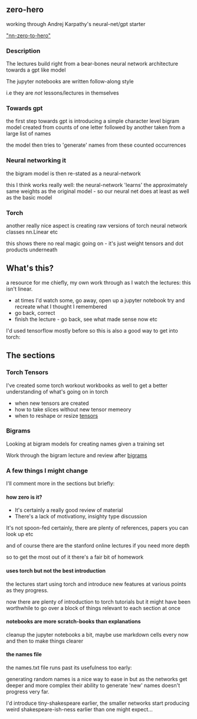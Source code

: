 ## zero-hero
working through Andrej Karpathy's neural-net/gpt starter 

["nn-zero-to-hero"](https://github.com/karpathy/nn-zero-to-hero)

### Description

The lectures build right from a bear-bones neural network architecture towards a gpt like model

The jupyter notebooks are written follow-along style

i.e they are *not* lessons/lectures in themselves

### Towards gpt
the first step towards gpt is introducing a simple character level bigram model 
created from counts of one letter followed by another taken from a large list of names

the model then tries to 'generate' names from these counted occurrences

### Neural networking it

the bigram model is then re-stated as a neural-network 

this I think works really well: the neural-network 'learns' the approximately same weights as the 
original model - so our neural net does at least as well as the basic model

### Torch 

another really nice aspect is creating raw versions of torch neural network classes
nn.Linear etc 

this shows there no real magic going on - it's just weight tensors and dot products underneath


## What's this?

a resource for me chiefly, my own work through as I watch the lectures: this isn't linear.
* at times I'd watch some, go away, open up a jupyter notebook try and recreate what I thought I remembered
* go back, correct
* finish the lecture - go back, see what made sense now etc

I'd used tensorflow mostly before so this is also a good way to get into torch:


## The sections

### Torch Tensors
I've created some torch workout workbooks as well to get a better understanding of what's going on in torch
* when new tensors are created
* how to take slices without new tensor memeory
* when to reshape or resize
[tensors](torchbooks)

### Bigrams
Looking at bigram models for creating names given a training set

Work through the bigram lecture and review after
[bigrams](bigram)



### A few things I might change

I'll comment more in the sections but briefly:

#### how zero is it? 
* It's certainly a really good review of material
* There's a lack of motivationy, insighty type discussion

It's not spoon-fed certainly, there are plenty of references, papers you can look up etc

and of course there are the stanford online lectures if you need more depth

so to get the most out of it there's a fair bit of homework

#### uses torch but not the best introduction

the lectures start using torch and introduce new features at various points as they progress.

now there are plenty of introduction to torch tutorials but it might have been worthwhile to go over 
a block of things relevant to each section at once

#### notebooks are more scratch-books than explanations

cleanup the jupyter notebooks a bit, maybe use markdown cells every now and then to make things clearer

#### the names file
the names.txt file runs past its usefulness too early:

generating random names is a nice way to ease in but as the networks get deeper and more complex
their ability to generate 'new' names doesn't progress very far.

I'd introduce tiny-shakespeare earlier, the smaller networks start producing weird shakespeare-ish-ness
earlier than one might expect...


